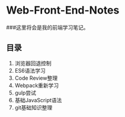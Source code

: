 # Web-Front-End-Notes
###这里将会是我的前端学习笔记。
## 目录

1. 浏览器回退控制
2. ES6语法学习
3. Code Review整理
4. Webpack重新学习
5. gulp尝试
6. 基础JavaScript语法
7. git基础知识整理
